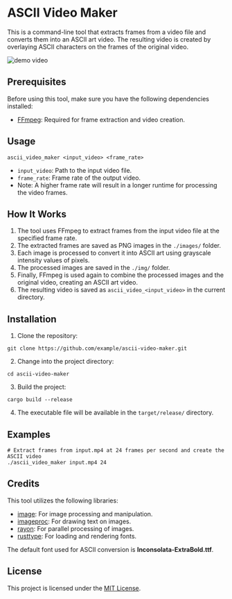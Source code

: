 # ASCII Video Maker

This is a command-line tool that extracts frames from a video file and converts them into an ASCII art video. The resulting video is created by overlaying ASCII characters on the frames of the original video.

![demo video](video.gif)

## Prerequisites

Before using this tool, make sure you have the following dependencies installed:

- [FFmpeg](https://ffmpeg.org/): Required for frame extraction and video creation.

## Usage

```shell
ascii_video_maker <input_video> <frame_rate>
```

- `input_video`: Path to the input video file.
- `frame_rate`: Frame rate of the output video.
- Note: A higher frame rate will result in a longer runtime for processing the video frames.

## How It Works

1. The tool uses FFmpeg to extract frames from the input video file at the specified frame rate.
2. The extracted frames are saved as PNG images in the `./images/` folder.
3. Each image is processed to convert it into ASCII art using grayscale intensity values of pixels.
4. The processed images are saved in the `./img/` folder.
5. Finally, FFmpeg is used again to combine the processed images and the original video, creating an ASCII art video.
6. The resulting video is saved as `ascii_video_<input_video>` in the current directory.

## Installation

1. Clone the repository:

```shell
git clone https://github.com/example/ascii-video-maker.git
```

2. Change into the project directory:

```shell
cd ascii-video-maker
```

3. Build the project:

```shell
cargo build --release
```

4. The executable file will be available in the `target/release/` directory.

## Examples

```shell
# Extract frames from input.mp4 at 24 frames per second and create the ASCII video
./ascii_video_maker input.mp4 24
```

## Credits

This tool utilizes the following libraries:

- [image](https://crates.io/crates/image): For image processing and manipulation.
- [imageproc](https://crates.io/crates/imageproc): For drawing text on images.
- [rayon](https://crates.io/crates/rayon): For parallel processing of images.
- [rusttype](https://crates.io/crates/rusttype): For loading and rendering fonts.

The default font used for ASCII conversion is **Inconsolata-ExtraBold.ttf**.

## License

This project is licensed under the [MIT License](LICENSE).
